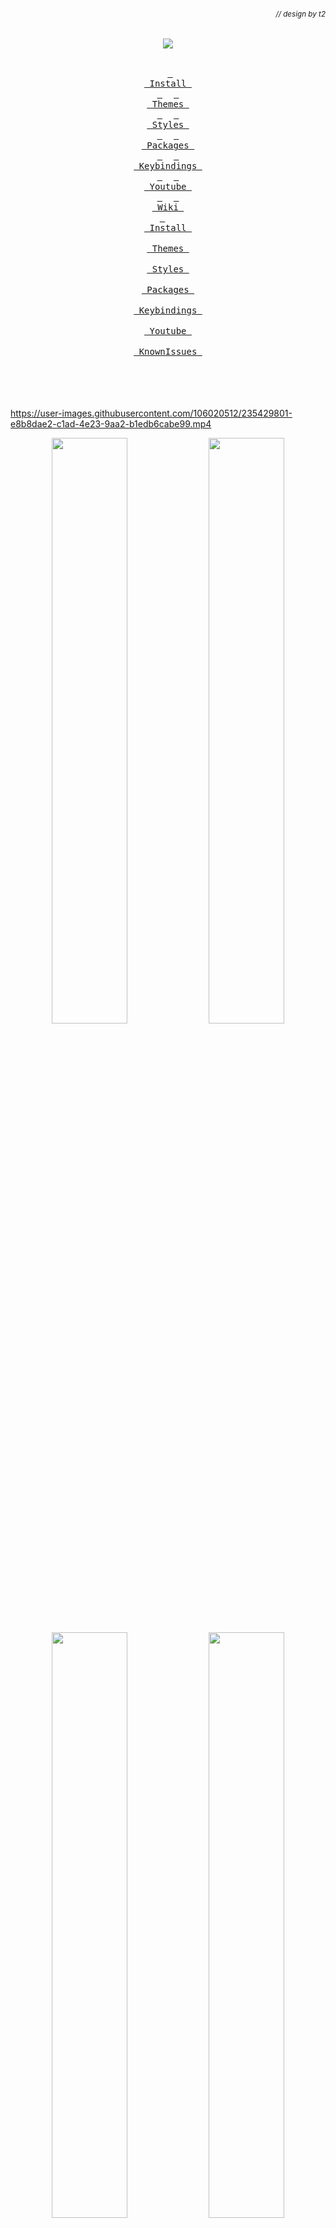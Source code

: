 ###### _<div align = right><sub>// design by t2</sub></div>_

<div align = center><img src="https://raw.githubusercontent.com/prasanthrangan/hyprdots/main/Source/assets/hyprdots_banner.png"><br><br>

&ensp;[<kbd> <br> Install <br> </kbd>](#Installation)&ensp;
&ensp;[<kbd> <br> Themes <br> </kbd>](#Themes)&ensp;
&ensp;[<kbd> <br> Styles <br> </kbd>](#Styles)&ensp;
&ensp;[<kbd> <br> Packages <br> </kbd>](#Packages)&ensp;
&ensp;[<kbd> <br> Keybindings <br> </kbd>](#Keybindings)&ensp;
&ensp;[<kbd> <br> Youtube <br> </kbd>](#Youtube)&ensp;
&ensp;[<kbd> <br> Wiki <br> </kbd>](https://github.com/prasanthrangan/hyprdots/wiki)&ensp;
&ensp;[<kbd><br> Install <br></kbd>](#installation)&ensp;
&ensp;[<kbd><br> Themes <br></kbd>](#theming)&ensp;
&ensp;[<kbd><br> Styles <br></kbd>](#styles)&ensp;
&ensp;[<kbd><br> Packages <br></kbd>](#packages)&ensp;
&ensp;[<kbd><br> Keybindings <br></kbd>](#keybindings)&ensp;
&ensp;[<kbd><br> Youtube <br></kbd>](#playlist)&ensp;
&ensp;[<kbd><br> KnownIssues <br></kbd>](#known-issues)&ensp;
<br><br><br><br></div>

<https://user-images.githubusercontent.com/106020512/235429801-e8b8dae2-c1ad-4e23-9aa2-b1edb6cabe99.mp4>

<p align="center">
    <img align="center" width="49%" src="https://raw.githubusercontent.com/prasanthrangan/hyprdots/main/Source/assets/showcase_1.png" /> <img align="center" width="49%" src="https://raw.githubusercontent.com/prasanthrangan/hyprdots/main/Source/assets/showcase_2.png" />
    <img align="center" width="49%" src="https://raw.githubusercontent.com/prasanthrangan/hyprdots/main/Source/assets/showcase_3.png" /> <img align="center" width="49%" src="https://raw.githubusercontent.com/prasanthrangan/hyprdots/main/Source/assets/showcase_4.png" />
</p>

<https://github.com/prasanthrangan/hyprdots/assets/106020512/c995699a-299c-4a8e-99d4-71aa3d68eb93>

<div align = right> <br><br>

[<kbd><br> Top <br></kbd>](#-design-by-t2)

</div>

## Installation

The installation script is made for Arch, but **may** work on some Arch based
distros. For Debian, please refer **Senshi111**'s version
[here](https://github.com/Senshi111/debian-hyprland-hyprdots).

> **Warning**
>
> Install script will auto-detect nvidia card and install nvidia-dkms drivers
> for your kernel. Nvidia drm will be enabled in grub, so please
> [ensure](https://wiki.archlinux.org/title/NVIDIA) your nvidia card supports
> dkms drivers/hyprland.

After minimal Arch install (with grub and systemd), clone and execute -

```shell
pacman -Sy git
git clone --depth 1 https://github.com/prasanthrangan/hyprdots ~/Hyprdots
cd ~/Hyprdots/Scripts
./install.sh
```

> **Note**
>
> You can also create your own list (for ex. `custom_apps.lst`) with all your
> favorite apps and pass the file as a parameter to install it -
>
> ```shell
> ./install.sh custom_apps.lst
> ```

Please reboot after the install script completes and takes you to sddm login
screen (or black screen) for the first time. For more details, please refer
[installation wiki](https://github.com/prasanthrangan/hyprdots/wiki/Installation)

<div align = right> <br><br>

[<kbd><br> Top <br></kbd>](#-design-by-t2)

</div>

## Themes

To add your own custom theme, please refer
[theming wiki](https://github.com/prasanthrangan/hyprdots/wiki/Theming)

- Available themes
  - [x] Catppuccin-Mocha
  - [x] Catppuccin-Latte
  - [x] Decay-Green
  - [x] Rosé-Pine
  - [x] Tokyo-Night
  - [x] Material-Sakura
  - [x] Graphite-Mono
  - [x] Cyberpunk-Edge
  - [ ] Nordic-Blue (maybe later)

- Contributors themes
  - [x] Frosted-Glass by T-Crypt
  - [x] Gruvbox-Retro by T-Crypt

|                                                   Catppuccin-Mocha                                                    |
| :-------------------------------------------------------------------------------------------------------------------: |
| ![Catppuccin-Mocha#1](https://raw.githubusercontent.com/prasanthrangan/hyprdots/main/Source/assets/theme_mocha_1.png) |
| ![Catppuccin-Mocha#2](https://raw.githubusercontent.com/prasanthrangan/hyprdots/main/Source/assets/theme_mocha_2.png) |

|                                                   Catppuccin-Latte                                                    |
| :-------------------------------------------------------------------------------------------------------------------: |
| ![Catppuccin-Latte#1](https://raw.githubusercontent.com/prasanthrangan/hyprdots/main/Source/assets/theme_latte_1.png) |
| ![Catppuccin-Latte#2](https://raw.githubusercontent.com/prasanthrangan/hyprdots/main/Source/assets/theme_latte_2.png) |

|                                                   Decay-Green                                                    |
| :--------------------------------------------------------------------------------------------------------------: |
| ![Decay-Green#1](https://raw.githubusercontent.com/prasanthrangan/hyprdots/main/Source/assets/theme_decay_1.png) |
| ![Decay-Green#2](https://raw.githubusercontent.com/prasanthrangan/hyprdots/main/Source/assets/theme_decay_2.png) |

|                                                    Rosé-Pine                                                    |
| :-------------------------------------------------------------------------------------------------------------: |
| ![Rosé-Pine#1](https://raw.githubusercontent.com/prasanthrangan/hyprdots/main/Source/assets/theme_rosine_1.png) |
| ![Rosé-Pine#2](https://raw.githubusercontent.com/prasanthrangan/hyprdots/main/Source/assets/theme_rosine_2.png) |

|                                                   Tokyo-Night                                                    |
| :--------------------------------------------------------------------------------------------------------------: |
| ![Tokyo-Night#1](https://raw.githubusercontent.com/prasanthrangan/hyprdots/main/Source/assets/theme_tokyo_1.png) |
| ![Tokyo-Night#2](https://raw.githubusercontent.com/prasanthrangan/hyprdots/main/Source/assets/theme_tokyo_2.png) |

|                                                   Material-Sakura                                                    |
| :------------------------------------------------------------------------------------------------------------------: |
| ![Material-Sakura#1](https://raw.githubusercontent.com/prasanthrangan/hyprdots/main/Source/assets/theme_maura_1.png) |
| ![Material-Sakura#2](https://raw.githubusercontent.com/prasanthrangan/hyprdots/main/Source/assets/theme_maura_2.png) |

|                                                   Graphite-Mono                                                    |
| :----------------------------------------------------------------------------------------------------------------: |
| ![Graphite-Mono#1](https://raw.githubusercontent.com/prasanthrangan/hyprdots/main/Source/assets/theme_graph_1.png) |
| ![Graphite-Mono#2](https://raw.githubusercontent.com/prasanthrangan/hyprdots/main/Source/assets/theme_graph_2.png) |

|                                                   Cyberpunk-Edge                                                    |
| :-----------------------------------------------------------------------------------------------------------------: |
| ![Cyberpunk-Edge#1](https://raw.githubusercontent.com/prasanthrangan/hyprdots/main/Source/assets/theme_cedge_1.png) |
| ![Cyberpunk-Edge#2](https://raw.githubusercontent.com/prasanthrangan/hyprdots/main/Source/assets/theme_cedge_2.png) |

|                                                    Frosted-Glass                                                     |
| :------------------------------------------------------------------------------------------------------------------: |
| ![Frosted-Glass#1](https://raw.githubusercontent.com/prasanthrangan/hyprdots/main/Source/assets/theme_frosted_1.png) |
| ![Frosted-Glass#2](https://raw.githubusercontent.com/prasanthrangan/hyprdots/main/Source/assets/theme_frosted_2.png) |

|                                                    Gruvbox-Retro                                                     |
| :------------------------------------------------------------------------------------------------------------------: |
| ![Gruvbox-Retro#1](https://raw.githubusercontent.com/prasanthrangan/hyprdots/main/Source/assets/theme_gruvbox_1.png) |
| ![Gruvbox-Retro#2](https://raw.githubusercontent.com/prasanthrangan/hyprdots/main/Source/assets/theme_gruvbox_2.png) |

<div align = right> <br><br>

[<kbd><br> Top <br></kbd>](#-design-by-t2)

</div>

## Styles

|                                                  Theme Select                                                  |
| :------------------------------------------------------------------------------------------------------------: |
| ![Theme Select](https://raw.githubusercontent.com/prasanthrangan/hyprdots/main/Source/assets/theme_select.png) |

|                                                  Wallpaper Select                                                  |
| :----------------------------------------------------------------------------------------------------------------: |
| ![Wallpaper Select](https://raw.githubusercontent.com/prasanthrangan/hyprdots/main/Source/assets/walls_select.png) |

|                                                   Launcher Style Select                                                   |
| :-----------------------------------------------------------------------------------------------------------------------: |
| ![Launcher Style Select](https://raw.githubusercontent.com/prasanthrangan/hyprdots/main/Source/assets/rofi_style_sel.png) |

|                                                Launcher Styles                                                 |
| :------------------------------------------------------------------------------------------------------------: |
| ![rofi style#1](https://raw.githubusercontent.com/prasanthrangan/hyprdots/main/Source/assets/rofi_style_1.png) |
| ![rofi style#2](https://raw.githubusercontent.com/prasanthrangan/hyprdots/main/Source/assets/rofi_style_2.png) |
| ![rofi style#3](https://raw.githubusercontent.com/prasanthrangan/hyprdots/main/Source/assets/rofi_style_3.png) |
| ![rofi style#4](https://raw.githubusercontent.com/prasanthrangan/hyprdots/main/Source/assets/rofi_style_4.png) |
| ![rofi style#5](https://raw.githubusercontent.com/prasanthrangan/hyprdots/main/Source/assets/rofi_style_5.png) |
| ![rofi style#6](https://raw.githubusercontent.com/prasanthrangan/hyprdots/main/Source/assets/rofi_style_6.png) |
| ![rofi style#7](https://raw.githubusercontent.com/prasanthrangan/hyprdots/main/Source/assets/rofi_style_7.png) |
| ![rofi style#8](https://raw.githubusercontent.com/prasanthrangan/hyprdots/main/Source/assets/rofi_style_8.png) |

|                                                   Wlogout Menu                                                   |
| :--------------------------------------------------------------------------------------------------------------: |
| ![Wlogout Menu#1](https://raw.githubusercontent.com/prasanthrangan/hyprdots/main/Source/assets/wlog_style_1.png) |
| ![Wlogout Menu#2](https://raw.githubusercontent.com/prasanthrangan/hyprdots/main/Source/assets/wlog_style_2.png) |

|                                                   Game Launchers                                                    |
| :-----------------------------------------------------------------------------------------------------------------: |
| ![Game Launchers#1](https://raw.githubusercontent.com/prasanthrangan/hyprdots/main/Source/assets/game_launch_1.png) |
| ![Game Launchers#2](https://raw.githubusercontent.com/prasanthrangan/hyprdots/main/Source/assets/game_launch_2.png) |
| ![Game Launchers#3](https://raw.githubusercontent.com/prasanthrangan/hyprdots/main/Source/assets/game_launch_3.png) |
| ![Game Launchers#4](https://raw.githubusercontent.com/prasanthrangan/hyprdots/main/Source/assets/game_launch_4.png) |

<div align = right> <br><br>

[<kbd><br> Top <br></kbd>](#-design-by-t2)

</div>

## Packages

<table><tr><td>
<code>n</code><br><code>v</code><br><code>i</code><br><code>d</code><br><code>i</code><br><code>a</code></td><td><table>
    <tr><td>linux-headers</td><td>for main kernel (script will auto detect from /usr/lib/modules/)</td></tr>
    <tr><td>linux-zen-headers</td><td>for zen kernel (script will auto detect from /usr/lib/modules/)</td></tr>
    <tr><td>linux-lts-headers</td><td>for lts kernel (script will auto detect from /usr/lib/modules/)</td></tr>
    <tr><td>nvidia-dkms</td><td>nvidia drivers (script will auto detect from lspci -k | grep -A 2 -E "(VGA|3D)")</td></tr>
    <tr><td>nvidia-utils</td><td>nvidia utils (script will auto detect from lspci -k | grep -A 2 -E "(VGA|3D)")</td></tr></table>
</td></tr></table>

<table><tr><td>
<code>u</code><br><code>t</code><br><code>i</code><br><code>l</code><br><code>s</code></td><td><table>
    <tr><td>pipewire</td><td>audio and video server</td></tr>
    <tr><td>pipewire-alsa</td><td>for audio</td></tr>
    <tr><td>pipewire-audio</td><td>for audio</td></tr>
    <tr><td>pipewire-jack</td><td>for audio</td></tr>
    <tr><td>pipewire-pulse</td><td>for audio</td></tr>
    <tr><td>gst-plugin-pipewire</td><td>for audio</td></tr>
    <tr><td>wireplumber</td><td>audio and video server</td></tr>
    <tr><td>networkmanager</td><td>network manager</td></tr>
    <tr><td>network-manager-applet</td><td>nm tray</td></tr>
    <tr><td>bluez</td><td>for bluetooth</td></tr>
    <tr><td>bluez-utils</td><td>for bluetooth</td></tr>
    <tr><td>blueman</td><td>bt tray</td></tr></table>
</td></tr></table>

<table><tr><td>
<code>l</code><br><code>o</code><br><code>g</code><br><code>i</code><br><code>n</code></td><td><table>
    <tr><td>sddm-git</td><td>display manager for login</td></tr>
    <tr><td>qt5-wayland</td><td>for QT wayland XDP</td></tr>
    <tr><td>qt6-wayland</td><td>for QT wayland XDP</td></tr>
    <tr><td>qt5-quickcontrols</td><td>for sddm theme</td></tr>
    <tr><td>qt5-quickcontrols2</td><td>for sddm theme</td></tr>
    <tr><td>qt5-graphicaleffects</td><td>for sddm theme</td></tr></table>
</td></tr></table>

<table><tr><td>
<code>h</code><br><code>y</code><br><code>p</code><br><code>r</code></td><td><table>
    <tr><td>hyprland-git</td><td>main window manager (hyprland-nvidia-git if nvidia card is detected)</td></tr>
    <tr><td>dunst</td><td>graphical notification daemon</td></tr>
    <tr><td>rofi-lbonn-wayland-git</td><td>app launcher</td></tr>
    <tr><td>waybar-hyprland-git</td><td>status bar</td></tr>
    <tr><td>swww</td><td>wallpaper app</td></tr>
    <tr><td>swaylock-effects-git</td><td>lockscreen</td></tr>
    <tr><td>wlogout</td><td>logout screen</td></tr>
    <tr><td>grimblast-git</td><td>screenshot tool</td></tr>
    <tr><td>slurp</td><td>selects region for screenshot/screenshare</td></tr>
    <tr><td>swappy</td><td>screenshot editor</td></tr>
    <tr><td>cliphist</td><td>clipboard manager</td></tr></table>
</td></tr></table>

<table><tr><td>
<code>d</code><br><code>e</code><br><code>p</code><br><code>e</code><br><code>n</code><br><code>d</code><br><code>e</code><br><code>n</code><br><code>c</code><br><code>y</code></td><td><table>
    <tr><td>polkit-kde-agent</td><td>authentication agent</td></tr>
    <tr><td>xdg-desktop-portal-hyprland</td><td>XDG Desktop Portal</td></tr>
    <tr><td>pacman-contrib</td><td>for system update check</td></tr>
    <tr><td>python-pyamdgpuinfo</td><td>for amd gpu info</td></tr>
    <tr><td>parallel</td><td>for parallel processing</td></tr>
    <tr><td>jq</td><td>to read json</td></tr>
    <tr><td>imagemagick</td><td>for image processing</td></tr>
    <tr><td>qt5-imageformats</td><td>for dolphin image thumbnails</td></tr>
    <tr><td>ffmpegthumbs</td><td>for dolphin video thumbnails</td></tr>
    <tr><td>kde-cli-tools</td><td>for dolphin open with option</td></tr>
    <tr><td>brightnessctl</td><td>brightness control for laptop</td></tr>
    <tr><td>pavucontrol</td><td>audio settings gui</td></tr>
    <tr><td>pamixer</td><td>for waybar audio</td></tr></table>
</td></tr></table>

<table><tr><td>
<code>t</code><br><code>h</code><br><code>e</code><br><code>m</code><br><code>e</code></td><td><table>
    <tr><td>nwg-look</td><td>theming GTK apps</td></tr>
    <tr><td>kvantum</td><td>theming QT apps</td></tr>
    <tr><td>qt5ct</td><td>theming QT5 apps</td></tr></table>
</td></tr></table>

<table><tr><td>
<code>a</code><br><code>p</code><br><code>p</code><br><code>s</code></td><td><table>
    <tr><td>firefox</td><td>browser</td></tr>
    <tr><td>kitty</td><td>terminal</td></tr>
    <tr><td>neofetch</td><td>fetch tool</td></tr>
    <tr><td>dolphin</td><td>kde file manager</td></tr>
    <tr><td>visual-studio-code-bin</td><td>gui code editor</td></tr>
    <tr><td>vim</td><td>text editor</td></tr>
    <tr><td>ark</td><td>kde file archiver</td></tr></table>
</td></tr></table>

<table><tr><td>
    <code>s</code><br><code>h</code><br><code>e</code><br><code>l</code><br><code>l</code></td><td><table>
    <tr><td>zsh</td><td>main shell</td></tr>
    <tr><td>eza</td><td>colorful file lister</td></tr>
    <tr><td>oh-my-zsh-git</td><td>for zsh plugins</td></tr>
    <tr><td>zsh-theme-powerlevel10k-git</td><td>theme for zsh</td></tr>
    <tr><td>pokemon-colorscripts-git</td><td>display pokemon sprites</td></tr></table>
</td></tr></table>

<div align = right> <br><br>

[<kbd><br> Top <br></kbd>](#-design-by-t2)

</div>

## Keybindings

| Keys                                                                                                     | Action                                            |
| :------------------------------------------------------------------------------------------------------- | :------------------------------------------------ |
| <kbd>Super</kbd> + <kbd>Q</kbd>                                                                          | quit active/focused window                        |
| <kbd>Alt</kbd> + <kbd>F4</kbd>                                                                           | quit active/focused window                        |
| <kbd>Super</kbd> + <kbd>Del</kbd>                                                                        | quit hyprland session                             |
| <kbd>Super</kbd> + <kbd>W</kbd>                                                                          | toggle window on focus to float                   |
| <kbd>Alt</kbd> + <kbd>Enter</kbd>                                                                        | toggle window on focus to fullscreen              |
| <kbd>Super</kbd> + <kbd>J</kbd>                                                                          | toggle layout                                     |
| <kbd>Super</kbd> + <kbd>G</kbd>                                                                          | toggle window group                               |
| <kbd>Super</kbd> + <kbd>T</kbd>                                                                          | launch kitty terminal                             |
| <kbd>Super</kbd> + <kbd>E</kbd>                                                                          | launch dolphin file explorer                      |
| <kbd>Super</kbd> + <kbd>C</kbd>                                                                          | launch vscode                                     |
| <kbd>Super</kbd> + <kbd>F</kbd>                                                                          | launch firefox                                    |
| <kbd>Super</kbd> + <kbd>A</kbd>                                                                          | launch desktop applications (rofi)                |
| <kbd>Super</kbd> + <kbd>Tab</kbd>                                                                        | switch open applications (rofi)                   |
| <kbd>Super</kbd> + <kbd>R</kbd>                                                                          | browse system files (rofi)                        |
| <kbd>F10</kbd>                                                                                           | mute audio output (toggle)                        |
| <kbd>F11</kbd>                                                                                           | decrease volume (hold)                            |
| <kbd>F12</kbd>                                                                                           | increase volume (hold)                            |
| <kbd>Super</kbd> + <kbd>V</kbd>                                                                          | clipboard history paste                           |
| <kbd>Super</kbd> + <kbd>L</kbd>                                                                          | lock screen                                       |
| <kbd>Super</kbd> + <kbd>Backspace</kbd>                                                                  | logout menu                                       |
| <kbd>Super</kbd> + <kbd>K</kbd>                                                                          | switch keyboard layout                            |
| <kbd>Super</kbd> + <kbd>P</kbd>                                                                          | drag to select area or click on a window to print |
| <kbd>Super</kbd> + <kbd>Alt</kbd> + <kbd>P</kbd>                                                         | print current screen                              |
| <kbd>Super</kbd> + <kbd>RightClick</kbd>                                                                 | resize the window                                 |
| <kbd>Super</kbd> + <kbd>LeftClick</kbd>                                                                  | change the window position                        |
| <kbd>Super</kbd> + <kbd>MouseScroll</kbd>                                                                | cycle through workspaces                          |
| <kbd>Super</kbd> + <kbd>Shift</kbd> + <kbd>←</kbd><kbd>→</kbd><kbd>↑</kbd><kbd>↓</kbd>                   | resize windows (hold)                             |
| <kbd>Super</kbd> + <kbd>Shift</kbd> + <kbd>Ctrl</kbd> + <kbd>←</kbd><kbd>→</kbd><kbd>↑</kbd><kbd>↓</kbd> | move active window within the current workspace   |
| <kbd>Super</kbd> + <kbd>[0-9]</kbd>                                                                      | switch to workspace [0-9]                         |
| <kbd>Super</kbd> + <kbd>Shift</kbd> + <kbd>[0-9]</kbd>                                                   | move active window to workspace [0-9]             |
| <kbd>Super</kbd> + <kbd>Alt</kbd> + <kbd>[0-9]</kbd>                                                     | move active window to workspace [0-9] (silently)  |
| <kbd>Super</kbd> + <kbd>Alt</kbd> + <kbd>S</kbd>                                                         | move window to special workspace                  |
| <kbd>Super</kbd> + <kbd>S</kbd>                                                                          | toogle to special workspace                       |
| <kbd>Super</kbd> + <kbd>Alt</kbd> + <kbd>G</kbd>                                                         | disable hypr effects for gamemode                 |
| <kbd>Super</kbd> + <kbd>Alt</kbd> + <kbd>→</kbd>                                                         | next wallpaper                                    |
| <kbd>Super</kbd> + <kbd>Alt</kbd> + <kbd>←</kbd>                                                         | previous wallpaper                                |
| <kbd>Super</kbd> + <kbd>Alt</kbd> + <kbd>↑</kbd>                                                         | next waybar mode                                  |
| <kbd>Super</kbd> + <kbd>Alt</kbd> + <kbd>↓</kbd>                                                         | previous waybar mode                              |
| <kbd>Super</kbd> + <kbd>Shift</kbd> + <kbd>D</kbd>                                                       | toggle (theme <//> wall) based colors             |
| <kbd>Super</kbd> + <kbd>Shift</kbd> + <kbd>T</kbd>                                                       | theme select menu                                 |
| <kbd>Super</kbd> + <kbd>Shift</kbd> + <kbd>W</kbd>                                                       | wallpaper select menu                             |
| <kbd>Super</kbd> + <kbd>Shift</kbd> + <kbd>A</kbd>                                                       | rofi style select menu                            |

<div align = right> <br><br>

[<kbd><br> Top <br></kbd>](#-design-by-t2)

</div>

## Youtube

<table><tr><td><code>p</code><br><code>l</code><br><code>a</code><br><code>y</code><br><code>l</code><br><code>i</code><br><code>s</code><br><code>t</code></td><td>

[![YouTube playlist thumbnail](https://raw.githubusercontent.com/prasanthrangan/hyprdots/main/Source/assets/yt_playlist.png)](https://www.youtube.com/watch?v=_nyStxAI75s&list=PLt8rU_ebLsc5yEHUVsAQTqokIBMtx3RFY)

</td></tr></table>

<div align = right> <br><br>

[<kbd><br> Top <br></kbd>](#-design-by-t2)

</div>

## Known Issues

- [ ] Few scaling issues with rofi configs, as they are created based on my
      ultrawide (21:9) display.
- [ ] Random lockscreen crash, refer <https://github.com/swaywm/sway/issues/7046>
- [ ] Waybar launching rofi breaks mouse input (added `sleep 0.1` as
      workaround), refer <https://github.com/Alexays/Waybar/issues/1850>
- [ ] Flatpak QT apps does not follow system theme

